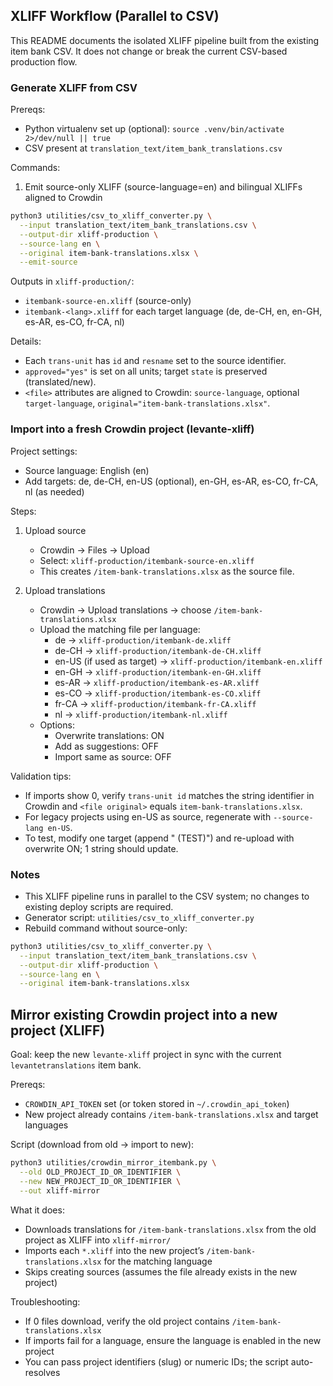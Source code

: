 ## XLIFF Workflow (Parallel to CSV)

This README documents the isolated XLIFF pipeline built from the existing item bank CSV. It does not change or break the current CSV-based production flow.

### Generate XLIFF from CSV

Prereqs:
- Python virtualenv set up (optional): `source .venv/bin/activate 2>/dev/null || true`
- CSV present at `translation_text/item_bank_translations.csv`

Commands:

1) Emit source-only XLIFF (source-language=en) and bilingual XLIFFs aligned to Crowdin

```bash
python3 utilities/csv_to_xliff_converter.py \
  --input translation_text/item_bank_translations.csv \
  --output-dir xliff-production \
  --source-lang en \
  --original item-bank-translations.xlsx \
  --emit-source
```

Outputs in `xliff-production/`:
- `itembank-source-en.xliff` (source-only)
- `itembank-<lang>.xliff` for each target language (de, de-CH, en, en-GH, es-AR, es-CO, fr-CA, nl)

Details:
- Each `trans-unit` has `id` and `resname` set to the source identifier.
- `approved="yes"` is set on all units; target `state` is preserved (translated/new).
- `<file>` attributes are aligned to Crowdin: `source-language`, optional `target-language`, `original="item-bank-translations.xlsx"`.

### Import into a fresh Crowdin project (levante-xliff)

Project settings:
- Source language: English (en)
- Add targets: de, de-CH, en-US (optional), en-GH, es-AR, es-CO, fr-CA, nl (as needed)

Steps:
1) Upload source
   - Crowdin → Files → Upload
   - Select: `xliff-production/itembank-source-en.xliff`
   - This creates `/item-bank-translations.xlsx` as the source file.

2) Upload translations
   - Crowdin → Upload translations → choose `/item-bank-translations.xlsx`
   - Upload the matching file per language:
     - de → `xliff-production/itembank-de.xliff`
     - de-CH → `xliff-production/itembank-de-CH.xliff`
     - en-US (if used as target) → `xliff-production/itembank-en.xliff`
     - en-GH → `xliff-production/itembank-en-GH.xliff`
     - es-AR → `xliff-production/itembank-es-AR.xliff`
     - es-CO → `xliff-production/itembank-es-CO.xliff`
     - fr-CA → `xliff-production/itembank-fr-CA.xliff`
     - nl → `xliff-production/itembank-nl.xliff`
   - Options:
     - Overwrite translations: ON
     - Add as suggestions: OFF
     - Import same as source: OFF

Validation tips:
- If imports show 0, verify `trans-unit id` matches the string identifier in Crowdin and `<file original>` equals `item-bank-translations.xlsx`.
- For legacy projects using en-US as source, regenerate with `--source-lang en-US`.
- To test, modify one target (append " (TEST)") and re-upload with overwrite ON; 1 string should update.

### Notes
- This XLIFF pipeline runs in parallel to the CSV system; no changes to existing deploy scripts are required.
- Generator script: `utilities/csv_to_xliff_converter.py`
- Rebuild command without source-only:

```bash
python3 utilities/csv_to_xliff_converter.py \
  --input translation_text/item_bank_translations.csv \
  --output-dir xliff-production \
  --source-lang en \
  --original item-bank-translations.xlsx
```

## Mirror existing Crowdin project into a new project (XLIFF)

Goal: keep the new `levante-xliff` project in sync with the current `levantetranslations` item bank.

Prereqs:
- `CROWDIN_API_TOKEN` set (or token stored in `~/.crowdin_api_token`)
- New project already contains `/item-bank-translations.xlsx` and target languages

Script (download from old → import to new):

```bash
python3 utilities/crowdin_mirror_itembank.py \
  --old OLD_PROJECT_ID_OR_IDENTIFIER \
  --new NEW_PROJECT_ID_OR_IDENTIFIER \
  --out xliff-mirror
```

What it does:
- Downloads translations for `/item-bank-translations.xlsx` from the old project as XLIFF into `xliff-mirror/`
- Imports each `*.xliff` into the new project’s `/item-bank-translations.xlsx` for the matching language
- Skips creating sources (assumes the file already exists in the new project)

Troubleshooting:
- If 0 files download, verify the old project contains `/item-bank-translations.xlsx`
- If imports fail for a language, ensure the language is enabled in the new project
- You can pass project identifiers (slug) or numeric IDs; the script auto-resolves


